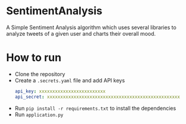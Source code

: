 # SentimentAnalysis
A Simple Sentiment Analysis algorithm 
which uses several libraries to analyze tweets of a given user and charts their overall mood.

# How to run
- Clone the repository
- Create a `.secrets.yaml` file and add API keys
    ```yaml
    api_key: xxxxxxxxxxxxxxxxxxxxxxxxx
    api_secret: xxxxxxxxxxxxxxxxxxxxxxxxxxxxxxxxxxxxxxxxxxxxxxxxxx
    ```
- Run `pip install -r requirements.txt` to install the dependencies
- Run `application.py`
 
